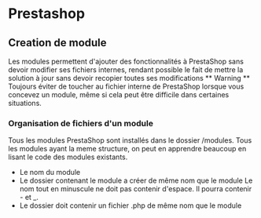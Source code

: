 # Prestashop
## Creation de module
Les modules permettent  d'ajouter des fonctionnalités à PrestaShop sans devoir modifier ses fichiers internes, rendant possible le fait de mettre la solution à jour sans devoir recopier toutes ses modifications
** Warning **
Toujours éviter de toucher au fichier interne de PrestaShop lorsque vous concevez un module, même si cela peut être difficile dans certaines situations.
### Organisation de fichiers d'un module
Tous les modules PrestaShop sont installés dans le dossier /modules. Tous les modules ayant la meme structure, on peut en apprendre beaucoup en lisant le code des modules existants.
- Le nom du module
- Le dossier contenant le module a créer de même nom que le module
Le nom tout en minuscule ne doit pas contenir d'espace. Il pourra contenir - et _.
- Le dossier doit contenir un fichier .php de même nom que le module
